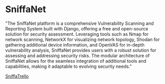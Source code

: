 # SniffaNet


"The SniffaNet platform is a comprehensive Vulnerability Scanning and Reporting System built with Django, offering a free and open-source solution for security assessment. Leveraging tools such as Nmap for network scanning, NetworkX for visualizing network topology, Shodan for gathering additional device information, and OpenVAS for in-depth vulnerability analysis, SniffaNet provides users with a robust solution for assessing and addressing security risks. The modular architecture of SniffaNet allows for the seamless integration of additional tools and capabilities, making it adaptable to evolving security needs."


[SniffaTrello](https://trello.com/b/HEY8w2ZN/sniffanet)
